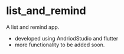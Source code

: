 # list_and_remind

A list and remind app.

- developed using AndriodStudio and flutter
- more functionality to be added soon.

